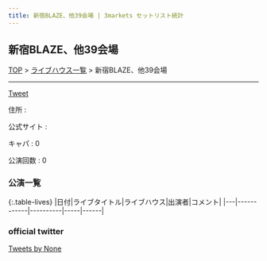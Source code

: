 ```yaml
---
title: 新宿BLAZE、他39会場 | 3markets セットリスト統計
---
```

## 新宿BLAZE、他39会場

[TOP](/setlist/) > [ライブハウス一覧](livehouses.html) > 新宿BLAZE、他39会場

___

<a href="https://twitter.com/share?ref_src=twsrc%5Etfw" data-text="3markets[ ]セットリスト > 新宿BLAZE、他39会場" class="twitter-share-button" data-via="3markets" data-hashtags="3markets" data-related="3markets" data-show-count="false">Tweet</a>

住所
:    

公式サイト
:    []()

キャパ
:    0

公演回数
: 0



### 公演一覧

{:.table-lives}
|日付|ライブタイトル|ライブハウス|出演者|コメント|
|---|------------|----------|-----|------|




### official twitter

<a class="twitter-timeline" href="https://twitter.com/None?ref_src=twsrc%5Etfw">Tweets by None</a> <script async src="https://platform.twitter.com/widgets.js" charset="utf-8"></script>


<script async src="https://platform.twitter.com/widgets.js" charset="utf-8"></script>